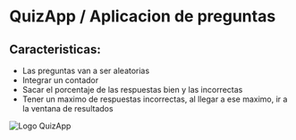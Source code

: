   # QuizApp / Aplicacion de preguntas

## Caracteristicas:
* Las preguntas van a ser aleatorias
* Integrar un contador
* Sacar el porcentaje de las respuestas bien y las incorrectas
* Tener un maximo de respuestas incorrectas, al llegar a ese maximo, ir a la ventana de resultados
  
![Logo QuizApp](https://repository-images.githubusercontent.com/182525249/aadd7a80-54fe-11eb-9872-ccd06b8789b6)

